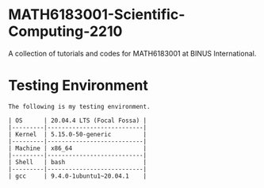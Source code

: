 # MATH6183001-Scientific-Computing-2210

A collection of tutorials and codes for MATH6183001 at BINUS International.

# Testing Environment

    The following is my testing environment.     
    
    | OS      | 20.04.4 LTS (Focal Fossa) |
    |---------|---------------------------|
    | Kernel  | 5.15.0-50-generic         |
    |---------|---------------------------|
    | Machine | x86_64                    |
    |---------|---------------------------|
    | Shell   | bash                      |
    |---------|---------------------------|
    | gcc     | 9.4.0-1ubuntu1~20.04.1    |
    